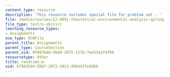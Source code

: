 ```yaml
---
content_type: resource
description: 'This resource includes special file for problem set . '
file: /media/courses/12-009j-theoretical-environmental-analysis-spring-2015/bf8d35945bb728f22013d9b4437e5db6_randtime.m
file_type: text/x-objcsrc
learning_resource_types:
- Assignments
ocw_type: OCWFile
parent_title: Assignments
parent_type: CourseSection
parent_uid: 9f087bdd-5b60-2875-117b-7ee53e1fdf60
resourcetype: Other
title: randtime.m
uid: bf8d3594-5bb7-28f2-2013-d9b4437e5db6
---
```

